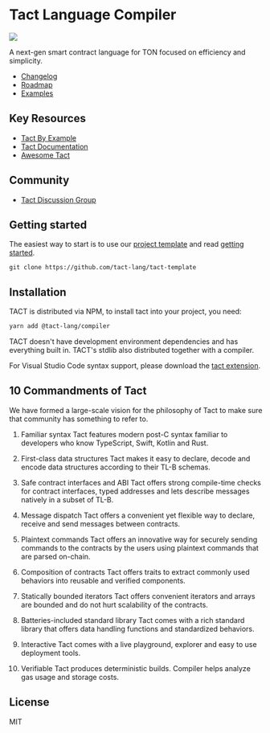 # Tact Language Compiler

<img src="https://raw.githubusercontent.com/tact-lang/tact-docs/main/public/banner.jpeg">

A next-gen smart contract language for TON focused on efficiency and simplicity.

* [Changelog](/CHANGELOG.md)
* [Roadmap](/ROADMAP.md)
* [Examples](/examples/)

## Key Resources

* [Tact By Example](https://tact-by-example.org/01-hello-world)
* [Tact Documentation](https://docs.tact-lang.org)
* [Awesome Tact](https://github.com/tact-lang/awesome-tact)

## Community

* [Tact Discussion Group](https://t.me/tactlang)

## Getting started

The easiest way to start is to use our [project template](https://github.com/tact-lang/tact-template) and read [getting started](https://docs.tact-lang.org).

```
git clone https://github.com/tact-lang/tact-template
```

## Installation

TACT is distributed via NPM, to install tact into your project, you need:

```bash
yarn add @tact-lang/compiler
```

TACT doesn't have development environment dependencies and has everything built in. TACT's stdlib also distributed together with a compiler.

For Visual Studio Code syntax support, please download the [tact extension](https://marketplace.visualstudio.com/items?itemName=ton-community.tact-vscode).


## 10 Commandments of Tact

We have formed a large-scale vision for the philosophy of Tact to make sure that community has something to refer to.

1. Familiar syntax
Tact features modern post-C syntax familiar to developers who know TypeScript, Swift, Kotlin and Rust.

2. First-class data structures
Tact makes it easy to declare, decode and encode data structures according to their TL-B schemas.

3. Safe contract interfaces and ABI
Tact offers strong compile-time checks for contract interfaces, typed addresses and lets describe messages natively in a subset of TL-B.

4. Message dispatch
Tact offers a convenient yet flexible way to declare, receive and send messages between contracts.

5. Plaintext commands
Tact offers an innovative way for securely sending commands to the contracts by the users using plaintext commands that are parsed on-chain.

6. Composition of contracts
Tact offers traits to extract commonly used behaviors into reusable and verified components.

7. Statically bounded iterators
Tact offers convenient iterators and arrays are bounded and do not hurt scalability of the contracts.

8. Batteries-included standard library
Tact comes with a rich standard library that offers data handling functions and standardized behaviors.

9. Interactive
Tact comes with a live playground, explorer and easy to use deployment tools.

10. Verifiable
Tact produces deterministic builds. Compiler helps analyze gas usage and storage costs.

## License

MIT
